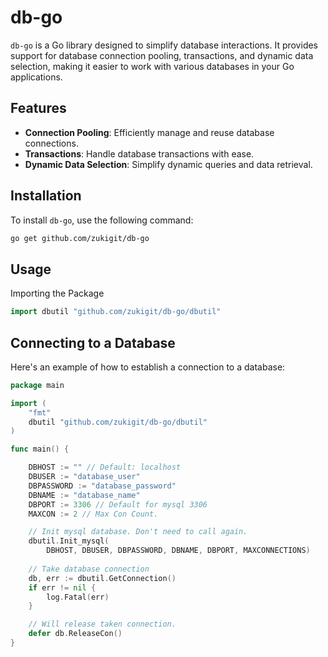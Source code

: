 # db-go

`db-go` is a Go library designed to simplify database interactions. It provides support for database connection pooling, transactions, and dynamic data selection, making it easier to work with various databases in your Go applications.

## Features

- **Connection Pooling**: Efficiently manage and reuse database connections.
- **Transactions**: Handle database transactions with ease.
- **Dynamic Data Selection**: Simplify dynamic queries and data retrieval.

## Installation

To install `db-go`, use the following command:

```bash
go get github.com/zukigit/db-go
```

## Usage

Importing the Package

```go
import dbutil "github.com/zukigit/db-go/dbutil"
```

## Connecting to a Database

Here's an example of how to establish a connection to a database:

```go
package main

import (
    "fmt"
    dbutil "github.com/zukigit/db-go/dbutil"
)

func main() {

    DBHOST := "" // Default: localhost
	DBUSER := "database_user"
	DBPASSWORD := "database_password"
	DBNAME := "database_name"
	DBPORT := 3306 // Default for mysql 3306
    MAXCON := 2 // Max Con Count.

    // Init mysql database. Don't need to call again.
	dbutil.Init_mysql(
		DBHOST, DBUSER, DBPASSWORD, DBNAME, DBPORT, MAXCONNECTIONS)
    
    // Take database connection
    db, err := dbutil.GetConnection()
	if err != nil {
        log.Fatal(err)
	}

    // Will release taken connection.
    defer db.ReleaseCon()
}
```